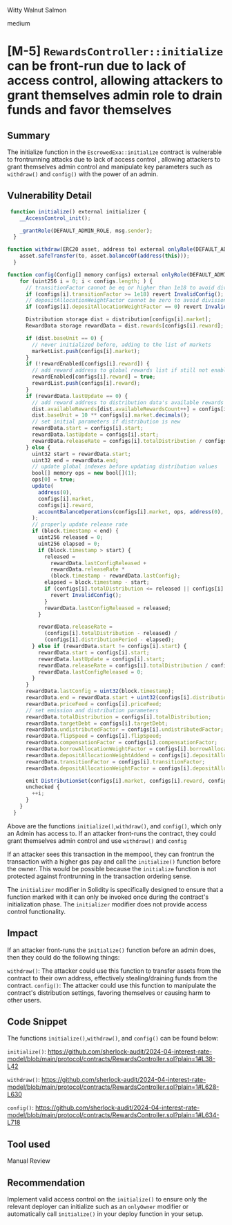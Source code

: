 Witty Walnut Salmon

medium

# [M-5] `RewardsController::initialize` can be front-run due to lack of access control, allowing attackers to grant themselves admin role to drain funds and favor themselves

## Summary
The initialize function in the `EscrowedExa::initialize` contract is vulnerable to frontrunning attacks due to lack of access control , allowing attackers to grant themselves admin control and manipulate key parameters such as `withdraw()`  and `config()` with the power of an admin.

## Vulnerability Detail

```javascript 
 function initialize() external initializer {
    __AccessControl_init();

    _grantRole(DEFAULT_ADMIN_ROLE, msg.sender);
  }
```

```javascript
function withdraw(ERC20 asset, address to) external onlyRole(DEFAULT_ADMIN_ROLE) {
    asset.safeTransfer(to, asset.balanceOf(address(this)));
  }
```

```javascript 
function config(Config[] memory configs) external onlyRole(DEFAULT_ADMIN_ROLE) {
    for (uint256 i = 0; i < configs.length; ) {
      // transitionFactor cannot be eq or higher than 1e18 to avoid division by zero or underflow
      if (configs[i].transitionFactor >= 1e18) revert InvalidConfig();
      // depositAllocationWeightFactor cannot be zero to avoid division by zero when sigmoid equals 1e18
      if (configs[i].depositAllocationWeightFactor == 0) revert InvalidConfig();

      Distribution storage dist = distribution[configs[i].market];
      RewardData storage rewardData = dist.rewards[configs[i].reward];

      if (dist.baseUnit == 0) {
        // never initialized before, adding to the list of markets
        marketList.push(configs[i].market);
      }
      if (!rewardEnabled[configs[i].reward]) {
        // add reward address to global rewards list if still not enabled
        rewardEnabled[configs[i].reward] = true;
        rewardList.push(configs[i].reward);
      }
      if (rewardData.lastUpdate == 0) {
        // add reward address to distribution data's available rewards if distribution is new
        dist.availableRewards[dist.availableRewardsCount++] = configs[i].reward;
        dist.baseUnit = 10 ** configs[i].market.decimals();
        // set initial parameters if distribution is new
        rewardData.start = configs[i].start;
        rewardData.lastUpdate = configs[i].start;
        rewardData.releaseRate = configs[i].totalDistribution / configs[i].distributionPeriod;
      } else {
        uint32 start = rewardData.start;
        uint32 end = rewardData.end;
        // update global indexes before updating distribution values
        bool[] memory ops = new bool[](1);
        ops[0] = true;
        update(
          address(0),
          configs[i].market,
          configs[i].reward,
          accountBalanceOperations(configs[i].market, ops, address(0), start)
        );
        // properly update release rate
        if (block.timestamp < end) {
          uint256 released = 0;
          uint256 elapsed = 0;
          if (block.timestamp > start) {
            released =
              rewardData.lastConfigReleased +
              rewardData.releaseRate *
              (block.timestamp - rewardData.lastConfig);
            elapsed = block.timestamp - start;
            if (configs[i].totalDistribution <= released || configs[i].distributionPeriod <= elapsed) {
              revert InvalidConfig();
            }
            rewardData.lastConfigReleased = released;
          }

          rewardData.releaseRate =
            (configs[i].totalDistribution - released) /
            (configs[i].distributionPeriod - elapsed);
        } else if (rewardData.start != configs[i].start) {
          rewardData.start = configs[i].start;
          rewardData.lastUpdate = configs[i].start;
          rewardData.releaseRate = configs[i].totalDistribution / configs[i].distributionPeriod;
          rewardData.lastConfigReleased = 0;
        }
      }
      rewardData.lastConfig = uint32(block.timestamp);
      rewardData.end = rewardData.start + uint32(configs[i].distributionPeriod);
      rewardData.priceFeed = configs[i].priceFeed;
      // set emission and distribution parameters
      rewardData.totalDistribution = configs[i].totalDistribution;
      rewardData.targetDebt = configs[i].targetDebt;
      rewardData.undistributedFactor = configs[i].undistributedFactor;
      rewardData.flipSpeed = configs[i].flipSpeed;
      rewardData.compensationFactor = configs[i].compensationFactor;
      rewardData.borrowAllocationWeightFactor = configs[i].borrowAllocationWeightFactor;
      rewardData.depositAllocationWeightAddend = configs[i].depositAllocationWeightAddend;
      rewardData.transitionFactor = configs[i].transitionFactor;
      rewardData.depositAllocationWeightFactor = configs[i].depositAllocationWeightFactor;

      emit DistributionSet(configs[i].market, configs[i].reward, configs[i]);
      unchecked {
        ++i;
      }
    }
  }
```
Above are the functions `initialize()`,`withdraw()`, and `config()`, which only an Admin has access to. If an attacker front-runs the contract, they could grant themselves admin control and use `withdraw()` and `config`

If an attacker sees this transaction in the mempool, they can frontrun the transaction with a higher gas pay and call the `initialize()` function before the owner. This would be possible because the `initialize` function is not protected against frontrunning in the transaction ordering sense.

The `initializer` modifier in Solidity is specifically designed to ensure that a function marked with it can only be invoked once during the contract's initialization phase. The `initializer` modifier does not provide access control functionality.

## Impact
If an attacker front-runs the `initialize()` function before an admin does, then they could do the following things:

`withdraw()`: The attacker could use this function to transfer assets from the contract to their own address, effectively stealing/draining funds from the contract.
`config()`: The attacker could use this function to manipulate the contract's distribution settings, favoring themselves or causing harm to other users. 

## Code Snippet
The functions `initialize()`,`withdraw()`, and `config()` can be found below:

`initialize()`:  https://github.com/sherlock-audit/2024-04-interest-rate-model/blob/main/protocol/contracts/RewardsController.sol?plain=1#L38-L42

`withdraw()`:  https://github.com/sherlock-audit/2024-04-interest-rate-model/blob/main/protocol/contracts/RewardsController.sol?plain=1#L628-L630

`config()`:  https://github.com/sherlock-audit/2024-04-interest-rate-model/blob/main/protocol/contracts/RewardsController.sol?plain=1#L634-L718


## Tool used

Manual Review

## Recommendation
Implement valid access control on the `initialize()` to ensure only the relevant deployer can initialize such as an `onlyOwner` modifier or automatically call `initialize()` in your deploy function in your setup.